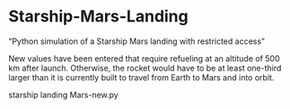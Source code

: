 # Starship-Mars-Landing
“Python simulation of a Starship Mars landing with restricted access”


New values ​​have been entered that require refueling at an altitude of 500 km after launch. Otherwise, the rocket would have to be at least one-third larger than it is currently built to travel from Earth to Mars and into orbit.

 starship landing Mars-new.py



